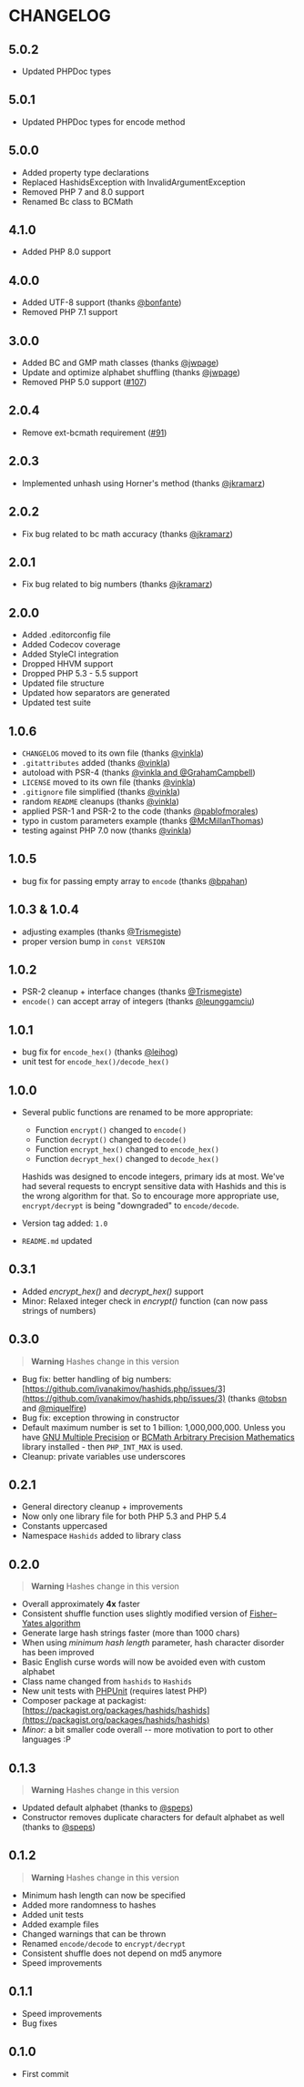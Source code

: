 # CHANGELOG

## 5.0.2

- Updated PHPDoc types

## 5.0.1

- Updated PHPDoc types for encode method

## 5.0.0

- Added property type declarations
- Replaced HashidsException with InvalidArgumentException
- Removed PHP 7 and 8.0 support
- Renamed Bc class to BCMath

## 4.1.0

- Added PHP 8.0 support

## 4.0.0

- Added UTF-8 support (thanks [@bonfante](https://github.com/ivanakimov/hashids.php/pull/128))
- Removed PHP 7.1 support

## 3.0.0

- Added BC and GMP math classes (thanks [@jwpage](https://github.com/ivanakimov/hashids.php/pull/106))
- Update and optimize alphabet shuffling (thanks [@jwpage](https://github.com/ivanakimov/hashids.php/pull/105))
- Removed PHP 5.0 support ([#107](https://github.com/ivanakimov/hashids.php/pull/107))

## 2.0.4

- Remove ext-bcmath requirement ([#91](https://github.com/ivanakimov/hashids.php/pull/91))

## 2.0.3

- Implemented unhash using Horner's method (thanks [@jkramarz](https://github.com/ivanakimov/hashids.php/pull/80))

## 2.0.2

- Fix bug related to bc math accuracy (thanks [@jkramarz](https://github.com/ivanakimov/hashids.php/pull/79))

## 2.0.1

- Fix bug related to big numbers (thanks [@jkramarz](https://github.com/ivanakimov/hashids.php/pull/75))

## 2.0.0

- Added .editorconfig file
- Added Codecov coverage
- Added StyleCI integration
- Dropped HHVM support
- Dropped PHP 5.3 - 5.5 support
- Updated file structure
- Updated how separators are generated
- Updated test suite

## 1.0.6

- `CHANGELOG` moved to its own file (thanks [@vinkla](https://github.com/ivanakimov/hashids.php/pull/41))
- `.gitattributes` added (thanks [@vinkla](https://github.com/ivanakimov/hashids.php/pull/40))
- autoload with PSR-4 (thanks [@vinkla and @GrahamCampbell](https://github.com/ivanakimov/hashids.php/pull/43))
- `LICENSE` moved to its own file (thanks [@vinkla](https://github.com/ivanakimov/hashids.php/pull/44))
- `.gitignore` file simplified (thanks [@vinkla](https://github.com/ivanakimov/hashids.php/pull/45))
- random `README` cleanups (thanks [@vinkla](https://github.com/ivanakimov/hashids.php/pull/46))
- applied PSR-1 and PSR-2 to the code (thanks [@pablofmorales](https://github.com/ivanakimov/hashids.php/pull/51))
- typo in custom parameters example (thanks [@McMillanThomas](https://github.com/ivanakimov/hashids.php/pull/52))
- testing against PHP 7.0 now (thanks [@vinkla](https://github.com/ivanakimov/hashids.php/pull/54))

## 1.0.5

- bug fix for passing empty array to `encode` (thanks [@bpahan](https://github.com/ivanakimov/hashids.php/issues/32))

## 1.0.3 & 1.0.4

- adjusting examples (thanks [@Trismegiste](https://github.com/ivanakimov/hashids.php/pull/28))
- proper version bump in `const VERSION`

## 1.0.2

- PSR-2 cleanup + interface changes (thanks [@Trismegiste](https://github.com/ivanakimov/hashids.php/pull/23))
- `encode()` can accept array of integers (thanks [@leunggamciu](https://github.com/ivanakimov/hashids.php/pull/24))

## 1.0.1

- bug fix for `encode_hex()` (thanks [@leihog](https://github.com/ivanakimov/hashids.php/pull/20))
- unit test for `encode_hex()/decode_hex()`

## 1.0.0

- Several public functions are renamed to be more appropriate:
    - Function `encrypt()` changed to `encode()`
    - Function `decrypt()` changed to `decode()`
    - Function `encrypt_hex()` changed to `encode_hex()`
    - Function `decrypt_hex()` changed to `decode_hex()`

    Hashids was designed to encode integers, primary ids at most. We've had several requests to encrypt sensitive data with Hashids and this is the wrong algorithm for that. So to encourage more appropriate use, `encrypt/decrypt` is being "downgraded" to `encode/decode`.

- Version tag added: `1.0`
- `README.md` updated

## 0.3.1

- Added *encrypt_hex()* and *decrypt_hex()* support
- Minor: Relaxed integer check in *encrypt()* function (can now pass strings of numbers)

## 0.3.0

> **Warning** Hashes change in this version

- Bug fix: better handling of big numbers: [https://github.com/ivanakimov/hashids.php/issues/3](https://github.com/ivanakimov/hashids.php/issues/3) (thanks [@tobsn](https://github.com/tobsn) and [@miquelfire](https://github.com/miquelfire))
- Bug fix: exception throwing in constructor
- Default maximum number is set to 1 billion: 1,000,000,000. Unless you have [GNU Multiple Precision](https://www.php.net/manual/en/book.gmp.php) or [BCMath Arbitrary Precision Mathematics](https://www.php.net/manual/en/book.bc.php) library installed - then `PHP_INT_MAX` is used.
- Cleanup: private variables use underscores

## 0.2.1

- General directory cleanup + improvements
- Now only one library file for both PHP 5.3 and PHP 5.4
- Constants uppercased
- Namespace `Hashids` added to library class

## 0.2.0

> **Warning** Hashes change in this version

- Overall approximately **4x** faster
- Consistent shuffle function uses slightly modified version of [Fisher–Yates algorithm](https://en.m.wikipedia.org/wiki/Fisher%E2%80%93Yates_shuffle#The_modern_algorithm)
- Generate large hash strings faster (more than 1000 chars)
- When using _minimum hash length_ parameter, hash character disorder has been improved
- Basic English curse words will now be avoided even with custom alphabet
- Class name changed from `hashids` to `Hashids`
- New unit tests with [PHPUnit](https://github.com/sebastianbergmann/phpunit/) (requires latest PHP)
- Composer package at packagist: [https://packagist.org/packages/hashids/hashids](https://packagist.org/packages/hashids/hashids)
- _Minor:_ a bit smaller code overall -- more motivation to port to other languages :P

## 0.1.3

> **Warning** Hashes change in this version

- Updated default alphabet (thanks to [@speps](https://github.com/speps))
- Constructor removes duplicate characters for default alphabet as well (thanks to [@speps](https://github.com/speps))

## 0.1.2

> **Warning** Hashes change in this version

- Minimum hash length can now be specified
- Added more randomness to hashes
- Added unit tests
- Added example files
- Changed warnings that can be thrown
- Renamed `encode/decode` to `encrypt/decrypt`
- Consistent shuffle does not depend on md5 anymore
- Speed improvements

## 0.1.1

- Speed improvements
- Bug fixes

## 0.1.0

- First commit
